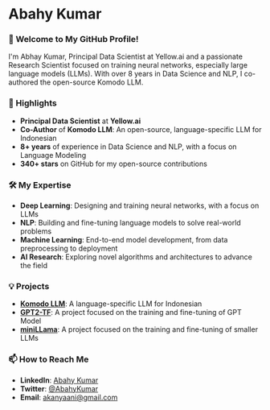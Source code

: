 # Abahy Kumar

### 👋 Welcome to My GitHub Profile!

I'm Abhay Kumar, Principal Data Scientist at Yellow.ai and a passionate Research Scientist focused on training neural networks, especially large language models (LLMs). With over 8 years in Data Science and NLP, I co-authored the open-source Komodo LLM.


### 🌟 Highlights

- **Principal Data Scientist** at **Yellow.ai**
- **Co-Author** of **Komodo LLM**: An open-source, language-specific LLM for Indonesian
- **8+ years** of experience in Data Science and NLP, with a focus on Language Modeling
- **340+ stars** on GitHub for my open-source contributions

### 🛠️ My Expertise

- **Deep Learning**: Designing and training neural networks, with a focus on LLMs
- **NLP**: Building and fine-tuning language models to solve real-world problems
- **Machine Learning**: End-to-end model development, from data preprocessing to deployment
- **AI Research**: Exploring novel algorithms and architectures to advance the field

### 💡 Projects

- [**Komodo LLM**](https://arxiv.org/abs/2403.09362): A language-specific LLM for Indonesian
- [**GPT2-TF**](https://github.com/akanyaani/gpt-2-tensorflow2.0): A project focused on the training and fine-tuning of GPT Model
- [**miniLLama**](https://github.com/akanyaani/miniLLAMA): A project focused on the training and fine-tuning of smaller LLMs


### 📫 How to Reach Me

- **LinkedIn**: [Abahy Kumar](https://www.linkedin.com/in/akanyaani/)
- **Twitter**: [@AbahyKumar](https://x.com/akanyaani)
- **Email**: akanyaani@gmail.com

